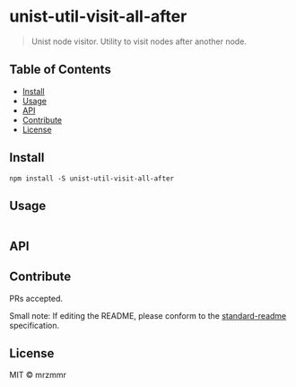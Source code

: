 # unist-util-visit-all-after


> Unist node visitor. Utility to visit nodes after another node.

## Table of Contents

- [Install](#install)
- [Usage](#usage)
- [API](#api)
- [Contribute](#contribute)
- [License](#license)

## Install

```
npm install -S unist-util-visit-all-after
```

## Usage

```
```

## API

## Contribute

PRs accepted.

Small note: If editing the README, please conform to the [standard-readme](https://github.com/RichardLitt/standard-readme) specification.

## License

MIT © mrzmmr
